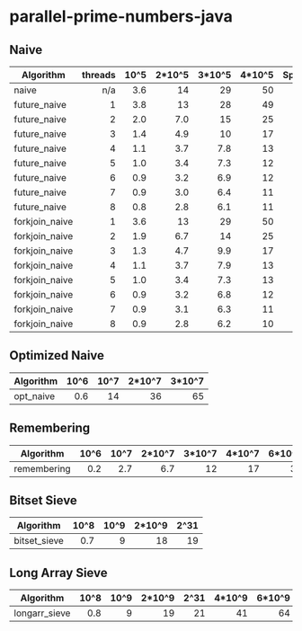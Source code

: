# parallel-prime-numbers-java

## Naive

| Algorithm      | threads |   10^5 | 2*10^5 | 3*10^5 | 4*10^5 | Speedup |
|----------------|--------:|-------:|-------:|-------:|-------:|--------:|
| naive          |     n/a |    3.6 |     14 |     29 |     50 |
| future_naive   |       1 |    3.8 |     13 |     28 |     49 |
| future_naive   |       2 |    2.0 |    7.0 |     15 |     25 |    x1.9 |
| future_naive   |       3 |    1.4 |    4.9 |     10 |     17 |    x2.8 |
| future_naive   |       4 |    1.1 |    3.7 |    7.8 |     13 |    x3.6 |
| future_naive   |       5 |    1.0 |    3.4 |    7.3 |     12 |    x3.9 |
| future_naive   |       6 |    0.9 |    3.2 |    6.9 |     12 |    x4.1 |
| future_naive   |       7 |    0.9 |    3.0 |    6.4 |     11 |    x4.3 |
| future_naive   |       8 |    0.8 |    2.8 |    6.1 |     11 |    x4.6 |
| forkjoin_naive |       1 |    3.6 |     13 |     29 |     50 |
| forkjoin_naive |       2 |    1.9 |    6.7 |     14 |     25 |    x2.0 |
| forkjoin_naive |       3 |    1.3 |    4.7 |    9.9 |     17 |    x2.9 |
| forkjoin_naive |       4 |    1.1 |    3.7 |    7.9 |     13 |    x3.6 |
| forkjoin_naive |       5 |    1.0 |    3.4 |    7.3 |     13 |    x3.8 |
| forkjoin_naive |       6 |    0.9 |    3.2 |    6.8 |     12 |    x4.1 |
| forkjoin_naive |       7 |    0.9 |    3.1 |    6.3 |     11 |    x4.3 |
| forkjoin_naive |       8 |    0.9 |    2.8 |    6.2 |     10 |    x4.6 |

## Optimized Naive

| Algorithm     |   10^6 |   10^7 | 2*10^7 | 3*10^7 |
| ------------- |-------:|-------:|-------:|-------:|
| opt_naive     |    0.6 |     14 |     36 |     65 |

## Remembering

| Algorithm     |   10^6 |   10^7 | 2*10^7 | 3*10^7 | 4*10^7 | 6*10^7 | 8*10^7 |   10^8 |
| ------------- |-------:|-------:|-------:|-------:|-------:|-------:|-------:|-------:|
| remembering   |    0.2 |    2.7 |    6.7 |     12 |     17 |     31 |     44 |     62 |

## Bitset Sieve

| Algorithm     |   10^8 |   10^9 | 2*10^9 |   2^31 |
| ------------- |-------:|-------:|-------:|-------:|
| bitset_sieve  |    0.7 |      9 |     18 |     19 |

## Long Array Sieve

| Algorithm     |   10^8 |   10^9 | 2*10^9 |   2^31 | 4*10^9 | 6*10^9 |
| ------------- |-------:|-------:|-------:|-------:|-------:|-------:|
| longarr_sieve |    0.8 |      9 |     19 |     21 |     41 |     64 |
